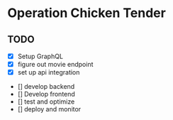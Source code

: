 # Operation Chicken Tender

## TODO

- [x] Setup GraphQL
- [x] figure out movie endpoint
- [x] set up api integration
- [] develop backend
- [] Develop frontend
- [] test and optimize
- [] deploy and monitor
